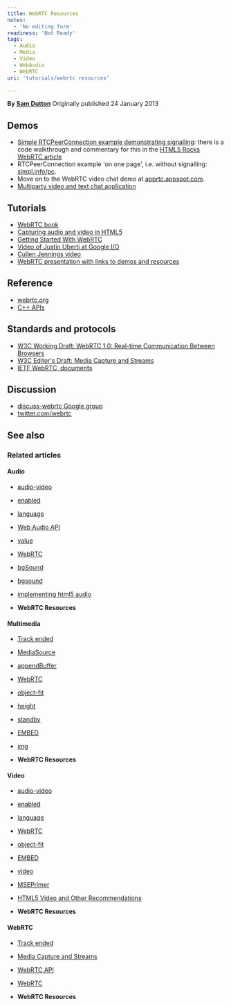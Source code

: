 ```yaml
---
title: WebRTC Resources
notes:
  - 'No editing form'
readiness: 'Not Ready'
tags:
  - Audio
  - Media
  - Video
  - WebAudio
  - WebRTC
uri: 'tutorials/webrtc resources'

---
```

**By [Sam Dutton](http://www.samdutton.com)**
Originally published 24 January 2013

## Demos

-   [Simple RTCPeerConnection example demonstrating signalling](http://w3.org/TR/webrtc/#simple-example): there is a code walkthrough and commentary for this in the [HTML5 Rocks WebRTC article](http://www.html5rocks.com/en/tutorials/webrtc/basics/#toc-signalling)
-   RTCPeerConnection example 'on one page', i.e. without signalling: [simpl.info/pc](http://www.simpl.info/peerconnection).
-   Move on to the WebRTC video chat demo at [apprtc.appspot.com](http://apprtc.appspot.com).
-   [Multiparty video and text chat application](http://browsermeeting.com)

## Tutorials

-   [WebRTC book](http://webrtcbook.com)
-   [Capturing audio and video in HTML5](http://html5rocks.com/en/tutorials/getusermedia/intro)
-   [Getting Started With WebRTC](http://html5rocks.com/en/tutorials/webrtc/basics/)
-   [Video of Justin Uberti at Google I/O](http://youtube.com/watch?v=E8C8ouiXHHk)
-   [Cullen Jennings video](http://vimeo.com/47682405)
-   [WebRTC presentation with links to demos and resources](http://samdutton.com/webrtc.pdf)

## Reference

-   [webrtc.org](http://webrtc.org/)
-   [C++ APIs](http://webrtc.org/reference/api-description)

## Standards and protocols

-   [W3C Working Draft: WebRTC 1.0: Real-time Communication Between Browsers](http://w3.org/TR/webrtc)
-   [W3C Editor's Draft: Media Capture and Streams](http://dev.w3.org/2011/webrtc/editor/getusermedia.html)
-   [IETF WebRTC  documents](http://tools.ietf.org/wg/rtcweb/)

## Discussion

-   [discuss-webrtc Google group](http://groups.google.com/forum/?fromgroups#!forum/discuss-webrtc)
-   [twitter.com/webrtc](http://twitter.com/webrtc)

## See also

### Related articles

#### Audio

-   [audio-video](/apis/audio-video)

-   [enabled](/apis/audio-video/AudioTrack/enabled)

-   [language](/apis/audio-video/AudioTrack/language)

-   [Web Audio API](/apis/webaudio)

-   [value](/apis/webaudio/AudioParam/value)

-   [WebRTC](/concepts/Internet_and_Web/webrtc)

-   [bgSound](/html/elements/bgSound)

-   [bgsound](/html/elements/bgSound/ja)

-   [implementing html5 audio](/tutorials/implementing_html5_audio)

-   **WebRTC Resources**

#### Multimedia

-   [Track ended](/apis/MediaStream/ended)

-   [MediaSource](/apis/media_source_extensions/MediaSource)

-   [appendBuffer](/apis/media_source_extensions/MediaSource/appendBuffer)

-   [WebRTC](/concepts/Internet_and_Web/webrtc)

-   [object-fit](/css/properties/object-fit)

-   [height](/html/attributes/height)

-   [standby](/html/attributes/standby)

-   [EMBED](/html/elements/embed)

-   [img](/html/elements/img)

-   **WebRTC Resources**

#### Video

-   [audio-video](/apis/audio-video)

-   [enabled](/apis/audio-video/AudioTrack/enabled)

-   [language](/apis/audio-video/AudioTrack/language)

-   [WebRTC](/concepts/Internet_and_Web/webrtc)

-   [object-fit](/css/properties/object-fit)

-   [EMBED](/html/elements/embed)

-   [video](/html/elements/video)

-   [MSEPrimer](/tutorials/MSEPrimer)

-   [HTML5 Video and Other Recommendations](/tutorials/video_others)

-   **WebRTC Resources**

#### WebRTC

-   [Track ended](/apis/MediaStream/ended)

-   [Media Capture and Streams](/apis/media_capture_and_streams)

-   [WebRTC API](/apis/webrtc)

-   [WebRTC](/concepts/Internet_and_Web/webrtc)

-   **WebRTC Resources**
